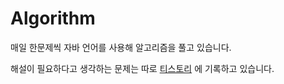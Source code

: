 # Algorithm

매일 한문제씩 자바 언어를 사용해 알고리즘을 풀고 있습니다.


해설이 필요하다고 생각하는 문제는 따로 [티스토리](https://chaco02.tistory.com/) 에 기록하고 있습니다.
